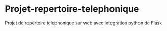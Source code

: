 # Projet-repertoire-telephonique
Projet de repertoire telephonique sur web avec integration python de Flask

